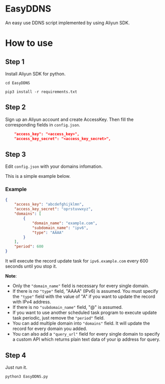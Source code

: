 # EasyDDNS

An easy use DDNS script implemented by using Aliyun SDK. 

# How to use

## Step 1
Install Aliyun SDK for python.

``` shell
cd EasyDDNS

pip3 install -r requirements.txt
```

## Step 2
Sign up an Aliyun account and create AccessKey. Then fill the corresponding fields in ```config.json```. 

``` json
    "access_key": "<access_key>",
    "access_key_secret": "<access_key_secret>",
```

## Step 3
Edit ```config.json``` with your domains infomation.

This is a simple example below.

### Example 
``` json
{
    "access_key": "abcdefghijklmn",
    "access_key_secret": "oprstuvwxyz",
    "domains": [
        {
            "domain_name": "example.com",
            "subdomain_name": "ipv6",
            "type": "AAAA"
        }
    ], 
    "period": 600
}
```
It will execute the record update task for ```ipv6.example.com``` every 600 seconds until you stop it.

**Note**: 
- Only the ```"domain_name"``` field is necessary for every single domain. 
- If there is no ```"type"``` field, "AAAA" (IPv6) is assumed. You must specify the ```"type"``` field with the value of "A" if you want to update the record with IPv4 address.
- If there is no ```"subdomain_name"``` field, "@" is assumed.
- If you want to use another scheduled task program to execute update task periodic, just remove the ```"period"``` field.
- You can add multiple domain into ```"domains"``` field. It will update the record for every domain you added.
- You can also add a ```"query_url"``` field for every single domain to specify a custom API which returns plain text data of your ip address for query.

## Step 4
Just run it.
``` shell
python3 EasyDDNS.py
```
